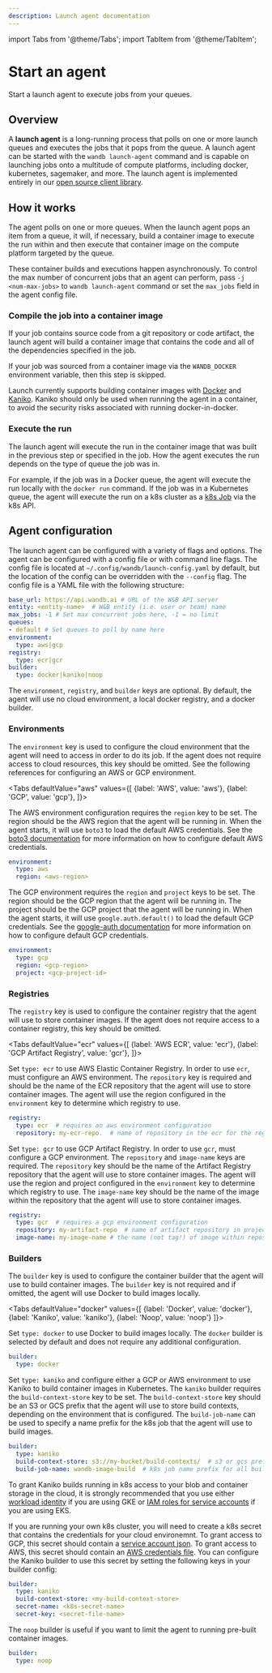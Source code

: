 ```yaml
---
description: Launch agent documentation
---
```

import Tabs from '@theme/Tabs';
import TabItem from '@theme/TabItem';

# Start an agent

Start a launch agent to execute jobs from your queues.

## Overview

A **launch agent** is a long-running process that polls on one or more launch queues and executes the jobs that it pops from the queue. A launch agent can be started with the `wandb launch-agent` command and is capable on launching jobs onto a multitude of compute platforms, including docker, kubernetes, sagemaker, and more. The launch agent is implemented entirely in our [open source client library](https://github.com/wandb/wandb).

## How it works

The agent polls on one or more queues. When the launch agent pops an item from a queue, it will, if necessary, build a container image to execute the run within and then execute that container image on the compute platform targeted by the queue.

These container builds and executions happen asynchronously. To control the max number of concurrent jobs that an agent can perform, pass `-j <num-max-jobs>` to `wandb launch-agent` command or set the `max_jobs` field in the agent config file.

### Compile the job into a container image

If your job contains source code from a git repository or code artifact, the launch agent will build a container image that contains the code and all of the dependencies specified in the job.

If your job was sourced from a container image via the `WANDB_DOCKER` environment variable, then this step is skipped.

Launch currently supports building container images with [Docker](https://docker.com) and [Kaniko](https://github.com/GoogleContainerTools/kaniko). Kaniko should only be used when running the agent in a container, to avoid the security risks associated with running docker-in-docker.

### Execute the run

The launch agent will execute the run in the container image that was built in the previous step or specified in the job. How the agent executes the run depends on the type of queue the job was in. 

For example, if the job was in a Docker queue, the agent will execute the run locally with the `docker run` command. If the job was in a Kubernetes queue, the agent will execute the run on a k8s cluster as a [k8s Job](https://kubernetes.io/docs/concepts/workloads/controllers/job/) via the k8s API.


## Agent configuration

The launch agent can be configured with a variety of flags and options. The agent can be configured with a config file or with command line flags. The config file is located at `~/.config/wandb/launch-config.yaml` by default, but the location of the config can be overridden with the `--config` flag. The config file is a YAML file with the following structure:

```yaml
base_url: https://api.wandb.ai # URL of the W&B API server
entity: <entity-name>  # W&B entity (i.e. user or team) name
max_jobs: -1 # Set max concurrent jobs here, -1 = no limit
queues:
- default # Set queues to poll by name here
environment:
  type: aws|gcp
registry:
  type: ecr|gcr
builder:
  type: docker|kaniko|noop
```

The `environment`, `registry`, and `builder` keys are optional. By default, the agent will use no cloud environment, a local docker registry, and a docker builder. 

### Environments

The `environment` key is used to configure the cloud environment that the agent will need to access in order to do its job. If the agent does not require access to cloud resources, this key should be omitted. See the following references for configuring an AWS or GCP environment.

<Tabs
  defaultValue="aws"
  values={[
    {label: 'AWS', value: 'aws'},
    {label: 'GCP', value: 'gcp'},
  ]}>

<TabItem value="aws">

The AWS environment configuration requires the `region` key to be set. The region should be the AWS region that the agent will be running in. When the agent starts, it will use `boto3` to load the default AWS credentials. See the [boto3 documentation](https://boto3.amazonaws.com/v1/documentation/api/latest/guide/credentials.html#overview) for more information on how to configure default AWS credentials.

```yaml
environment:
  type: aws
  region: <aws-region>
```

</TabItem>

<TabItem value="gcp">

The GCP environment requires the `region` and `project` keys to be set. The region should be the GCP region that the agent will be running in. The project should be the GCP project that the agent will be running in. When the agent starts, it will use `google.auth.default()` to load the default GCP credentials. See the [google-auth documentation](https://google-auth.readthedocs.io/en/latest/reference/google.auth.html#google.auth.default) for more information on how to configure default GCP credentials.

```yaml
environment:
  type: gcp
  region: <gcp-region>
  project: <gcp-project-id>
```

</TabItem>

</Tabs>

### Registries

The `registry` key is used to configure the container registry that the agent will use to store container images. If the agent does not require access to a container registry, this key should be omitted.

<Tabs
  defaultValue="ecr"
  values={[
    {label: 'AWS ECR', value: 'ecr'},
    {label: 'GCP Artifact Registry', value: 'gcr'},
  ]}>

<TabItem value="ecr">

Set `type: ecr` to use AWS Elastic Container Registry. In order to use `ecr`, must configure an AWS environment. The `repository` key is required and should be the name of the ECR repository that the agent will use to store container images. The agent will use the region configured in the `environment` key to determine which registry to use.

```yaml
registry:
  type: ecr  # requires an aws environment configuration
  repository: my-ecr-repo.  # name of repository in the ecr for the region configured in your environment
```

</TabItem>

<TabItem value="gcr">

Set `type: gcr` to use GCP Artifact Registry. In order to use `gcr`, must configure a GCP environment. The `repository` and `image-name` keys are required. The `repository` key should be the name of the Artifact Registry repository that the agent will use to store container images. The agent will use the region and project configured in the `environment` key to determine which registry to use. The `image-name` key should be the name of the image within the repository that the agent will use to store container images.

```yaml
registry:
  type: gcr  # requires a gcp environment configuration
  repository: my-artifact-repo  # name of artifact repository in project/region configured in your environment
  image-name: my-image-name # the name (not tag!) of image within repository
```

</TabItem>

</Tabs>


### Builders

The `builder` key is used to configure the container builder that the agent will use to build container images. The `builder` key is not required and if omitted, the agent will use Docker to build images locally.

<Tabs
  defaultValue="docker"
  values={[
    {label: 'Docker', value: 'docker'},
    {label: 'Kaniko', value: 'kaniko'},
    {label: 'Noop', value: 'noop'}
  ]}>

<TabItem value="docker">

Set `type: docker` to use Docker to build images locally. The `docker` builder is selected by default and does not require any additional configuration.

```yaml
builder:
  type: docker
```

</TabItem>

<TabItem value="kaniko">

Set `type: kaniko` and configure either a GCP or AWS environment to use Kaniko to build container images in Kubernetes. The `kaniko` builder requires the `build-context-store` key to be set. The `build-context-store` key should be an S3 or GCS prefix that the agent will use to store build contexts, depending on the environment that is configured. The `build-job-name` can be used to specify a name prefix for the k8s job that the agent will use to build images.

```yaml
builder:
  type: kaniko
  build-context-store: s3://my-bucket/build-contexts/  # s3 or gcs prefix for build context storage
  build-job-name: wandb-image-build  # k8s job name prefix for all builds
```

To grant Kaniko builds running in k8s access to your blob and container storage in the cloud, it is strongly recommended that you use either [workload identity](https://cloud.google.com/kubernetes-engine/docs/how-to/workload-identity) if you are using GKE or [IAM roles for service accounts](https://docs.aws.amazon.com/eks/latest/userguide/iam-roles-for-service-accounts.html) if you are using EKS.

If you are running your own k8s cluster, you will need to create a k8s secret that contains the credentials for your cloud environemnt. To grant access to GCP, this secret should contain a [service account json](https://cloud.google.com/iam/docs/keys-create-delete#creating). To grant access to AWS, this secret should contain an [AWS credentials file](https://docs.aws.amazon.com/sdk-for-php/v3/developer-guide/guide_credentials_profiles.html). You can configure the Kaniko builder to use this secret by setting the following keys in your builder config:

```yaml
builder:
  type: kaniko
  build-context-store: <my-build-context-store>
  secret-name: <k8s-secret-name>
  secret-key: <secret-file-name>
```

</TabItem>

<TabItem value="noop">

The `noop` builder is useful if you want to limit the agent to running pre-built container images.

```yaml
builder:
  type: noop
```

</TabItem>

</Tabs>